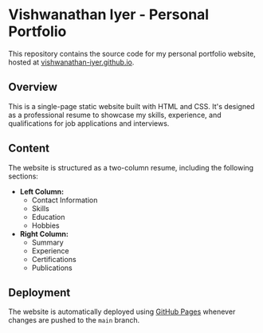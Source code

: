 # Vishwanathan Iyer - Personal Portfolio

This repository contains the source code for my personal portfolio website, hosted at [vishwanathan-iyer.github.io](https://vishwanathan-iyer.github.io/).

## Overview

This is a single-page static website built with HTML and CSS. It's designed as a professional resume to showcase my skills, experience, and qualifications for job applications and interviews.

## Content

The website is structured as a two-column resume, including the following sections:

*   **Left Column:**
    *   Contact Information
    *   Skills
    *   Education
    *   Hobbies
*   **Right Column:**
    *   Summary
    *   Experience
    *   Certifications
    *   Publications

## Deployment

The website is automatically deployed using [GitHub Pages](https://pages.github.com/) whenever changes are pushed to the `main` branch.